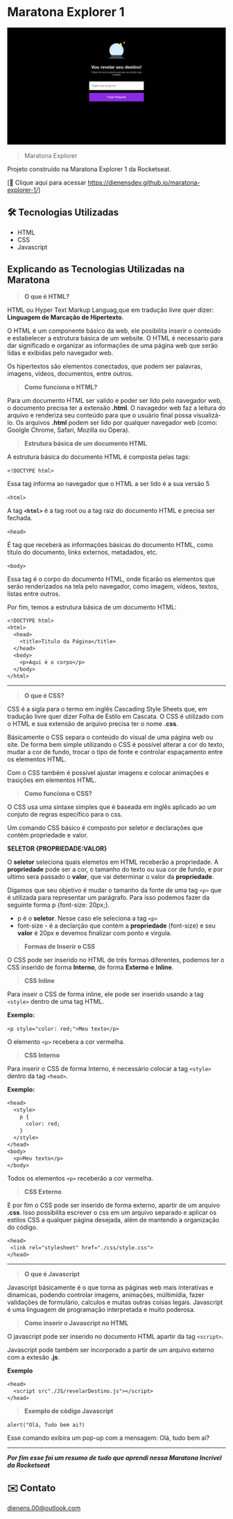 # Maratona Explorer 1

![preview](./assets/preview.png)

> Maratona Explorer

Projeto construído na Maratona Explorer 1 da Rocketseat.

[🔗 Clique aqui para acessar https://dienensdev.github.io/maratona-explorer-1/]

## 🛠 Tecnologias Utilizadas

- HTML
- CSS
- Javascript
&nbsp;

## Explicando as Tecnologias Utilizadas na Maratona

> **O que é HTML?**

HTML ou Hyper Text Markup Languag,que em tradução livre quer dizer: **Linguagem de Marcação de Hipertexto**.

O HTML é um componente básico da web, ele posibilita inserir o conteúdo e estabelecer a estrutura básica de um website. O HTML é necessario para dar significado e organizar as informações de uma página web que serão lidas e exibidas pelo navegador web.  

Os hipertextos são elementos conectados, que podem ser palavras, imagens, vídeos, documentos, entre outros. 

> **Como funciona o HTML?**

Para um documento HTML ser valido e poder ser lido pelo navegador web, o documento precisa ter a extensão **.html**. O navagedor web faz a leitura do arquivo e renderiza seu conteúdo para que o usuário final possa visualizá-lo. Os arquivos **.html** podem ser lido por qualquer navegador web (como: Goolgle Chrome, Safari, Mozilla ou Opera).

> **Estrutura básica de um documento HTML**

A estrutura básica do documento HTML é composta pelas tags:

`<!DOCTYPE html>`

Essa tag informa ao navegador que o HTML a ser lido é a sua versão 5 

`<html>`

A tag **`<html>`** é a tag root ou a tag raiz do documento HTML e precisa ser fechada.

`<head>`

É tag que receberá as informações básicas do documento HTML, como título do documento, links externos, metadados, etc.

`<body>`

Essa tag é o corpo do documento HTML, onde ficarão os elementos que serão renderizados na tela pelo navegador, como imagem, vídeos, textos, listas entre outros.

Por fim, temos a estrutura básica de um documento HTML:

```
<!DOCTYPE html>
<html>
  <head>
    <title>Titulo da Página</title>
  </head>
  <body>
    <p>Aqui é o corpo</p>
  </body>
</html> 

```
---

> **O que é CSS?**

CSS é a sigla para o termo em inglês Cascading Style Sheets que, em tradução livre quer dizer Folha de Estilo em Cascata. O CSS é utilizado com o HTML e sua extensão de arquivo precisa ter o nome **.css**.

Básicamente o CSS separa o conteúdo do visual de uma página web ou site. De forma bem simple utilizando o CSS é possível alterar a cor do texto, mudar a cor de fundo, trocar o tipo de fonte e controlar espaçamento entre os elementos HTML.

Com o CSS também é possível ajustar imagens e colocar animações e trasições em elementos HTML.

>**Como funciona o CSS?**

O CSS usa uma sintaxe simples que é baseada em inglês aplicado ao um conjuto de regras especifico para o css.

Um comando CSS básico é composto por seletor e declarações que contém propriedade e valor.

**SELETOR {PROPRIEDADE:VALOR}**

O **seletor** seleciona quais elemetos em HTML receberão a propriedade. A **propriedade** pode ser a cor, o tamanho do texto ou sua cor de fundo, e por ultimo sera passado o **valor**, que vai determinar o valor da **propriedade**.

Digamos que seu objetivo é mudar o tamanho da fonte de uma tag `<p>` que é utilizada para representar um parágrafo. Para isso podemos fazer da seguinte forma p {font-size: 20px;}.

- p é o **seletor**. Nesse caso ele seleciona a tag `<p>`
- font-size - é a declarção que contém a **propriedade** (font-size) e seu **valor** é 20px e devemos finalizar com ponto e virgula.


> **Formas de Inserir o CSS**

O CSS pode ser inserido no HTML de três formas diferentes, podemos ter o CSS inserido de forma  **Interno**, de forma **Externo** e **Inline**.

> **CSS Inline**

Para inseir o CSS de forma inline, ele pode ser inserido usando a tag `<style>` dentro de uma tag HTML.

**Exemplo:**

`<p style="color: red;">Meu texto</p>`

O elemento `<p>` recebera a cor vermelha.

> **CSS Interno**

Para inserir o CSS de forma Interno, é necessário colocar a tag `<style>` dentro da tag `<head>`.

**Exemplo:**

```
<head>
  <style>
    p {
      color: red;
    }
  </style>
</head>
<body>
  <p>Meu texto</p>
</body>
```
Todos os elementos `<p>` receberão a cor vermelha.

> **CSS Externo**

E por fim o CSS pode ser inserido de forma externo, apartir de um arquivo **.css**. Isso possibilita escrever o css em um arquivo separado e aplicar os estilos CSS a qualquer página desejada, além de mantendo a organização do código.

```
<head>
 <link rel="stylesheet" href="./css/style.css">
</head>
```
---
> **O que é Javascript**

Javascript básicamente é o que torna as páginas web mais interativas e dinamicas, podendo controlar imagens, animações, múltimídia, fazer validações de formulário, calculos e muitas outras coisas legais. Javascript é uma linguagem de programação interpretada e muito poderosa.

>**Como inserir o Javascript no HTML**

O javascript pode ser inserido no documento HTML apartir da tag `<script>`.

Javascript pode também ser incorporado a partir de um arquivo externo com a extesão **.js**.

**Exemplo**

```
<head>
  <script src"./JS/revelarDestino.js"></script>
</head>
```
> **Exemplo de código Javascript**

`alert("Olá, Tudo bem ai?)`

Esse comando exibira um pop-up com a mensagem: Olá, tudo bem ai?

---



***Por fim esse foi um resumo de tudo que aprendi nessa Maratona Incrível da Rocketseat***

## ✉️ Contato

dienens.00@outlook.com
